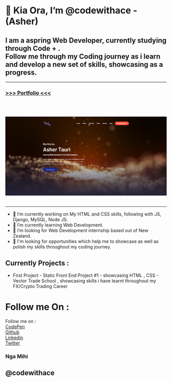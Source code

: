 <H1> 👋 Kia Ora, I’m @codewithace - (Asher) </H1>
 
<H2> I am a aspring Web Developer, currently studying through Code + .<br>
 Follow me through my Coding journey as i learn and develop a new set of skills, showcasing as a progress.</H2>
 
 ---
 

<h3><a href="https://codewithace-asher.github.io/portfolio.github.io/" target="_blank"><p align="centre">>>> Portfolio <<<</p></a></h3><br><br>

![screenshot](https://github.com/codewithace-Asher/portfolio.github.io/blob/a87629f7b0e780aa43b11c338f00aa324d695017/codewithace-screenshot.jpg)<br><br>


---

 
- 🔭 I’m currently working on My HTML and CSS skills, following with JS, Django, MySQL, Node JS.
- 🌱 I’m currently learning Web Development.
- 👯 I’m looking for Web Development internship based out of New Zealand.
- 🤔 I'm looking for opportunities which help me to showcase as well as polish my skills throughout my coding journey.

<h2>Currently Projects :</h2>
 
 - First Project - Static Front End Project #1 - showcasing HTML , CSS - Vector Trade School , showcasing skills i have learnt throughout my FX/Crypto Trading Career
 
 <h1>Follow me On : </h1>
Follow me on : <br>
<a href="https://codepen.io/_AC3" target="blank">CodePen</a><br>
<a href="https://github.com/codewithace-Asher" target="blank">Github</a><br>
<a href="https://www.linkedin.com/in/codewithace-asher/" target="blank">Linkedin</a><br>
<a href="https://twitter.com/asher_dev_" target="blank">Twitter</a><br>
 
 <h3>Nga Mihi</h3>
 
 <h2>@codewithace</h2>
